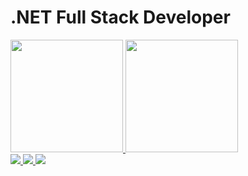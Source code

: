 # .NET Full Stack Developer

<div>
  <a href="https://github.com/eduardoaalmeidaa">
    <img height="180em" src="https://github-readme-stats.vercel.app/api?username=eduardoaalmeidaa&show_icons=true&theme=dark&include_all_commits=true&count_private=true"/>
    <img height="180em" src="https://github-readme-stats.vercel.app/api/top-langs/?username=eduardoaalmeidaa&layout=compact&langs_count=7&theme=dark"/>
  </a>
</div>
    
<div>
  <!--<br>
  <a href="https://skillicons.dev">
    <img src="https://skillicons.dev/icons?i=dotnet,angular,cs,js,ts,html,css,postman,git" /> 
  </a>
  </div>
  <br>
  -->
</div>

<div>
  <a href="https://www.linkedin.com/in/eduardoaalmeidaa" target="_blank">
    <img src="https://img.shields.io/badge/LinkedIn-0077B5?style=for-the-badge&logo=linkedin&logoColor=white">
  </a>
  <a href="https://www.instagram.com/dev_eduardoaalmeidaa" target="_blank">
    <img src="https://img.shields.io/badge/Instagram-E4405F?style=for-the-badge&logo=instagram&logoColor=white">
  </a>
  <a href="https://mail.google.com/mail/u/0/#inbox?compose=CllgCJvmZgDSdMDvgjRZHSXVjsZCndlFCwgBRmRVFntScbnHgWhFDwnnSVBpQWtbvdJLsBfMSQq" target="_blank">
    <img src="https://img.shields.io/badge/-Gmail-%23333?style=for-the-badge&logo=gmail&logoColor=white">
  </a>
</div>
